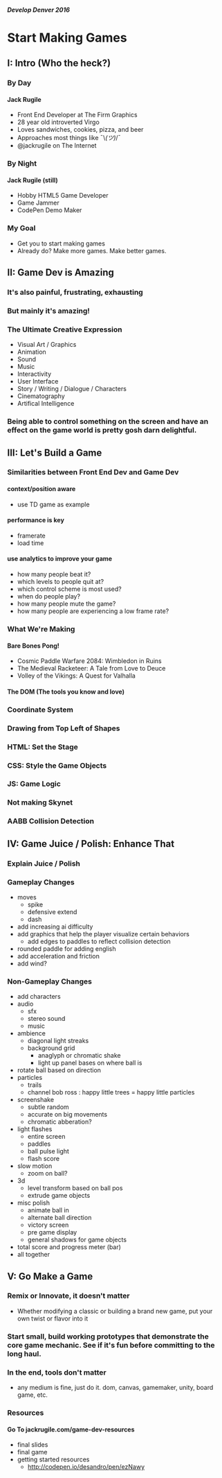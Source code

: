 ##### Develop Denver 2016

# Start Making Games

## I: Intro (Who the heck?)

### By Day

#### Jack Rugile
- Front End Developer at The Firm Graphics
- 28 year old introverted Virgo
- Loves sandwiches, cookies, pizza, and beer
- Approaches most things like ¯\\_(ツ)_/¯
- @jackrugile on The Internet

### By Night

#### Jack Rugile (still)
- Hobby HTML5 Game Developer
- Game Jammer
- CodePen Demo Maker

### My Goal
- Get you to start making games
- Already do? Make more games. Make better games.

## II: Game Dev is Amazing

### It's also painful, frustrating, exhausting

### But mainly it's amazing!

### The Ultimate Creative Expression
- Visual Art / Graphics
- Animation
- Sound
- Music
- Interactivity
- User Interface
- Story / Writing / Dialogue / Characters
- Cinematography
- Artifical Intelligence

### Being able to control something on the screen and have an effect on the game world is pretty gosh darn delightful.

## III: Let's Build a Game

### Similarities between Front End Dev and Game Dev

#### context/position aware
- use TD game as example

#### performance is key
- framerate
- load time

#### use analytics to improve your game
- how many people beat it?
- which levels to people quit at?
- which control scheme is most used?
- when do people play?
- how many people mute the game?
- how many people are experiencing a low frame rate?

### What We're Making

#### Bare Bones Pong! 
- Cosmic Paddle Warfare 2084: Wimbledon in Ruins
- The Medieval Racketeer: A Tale from Love to Deuce
- Volley of the Vikings: A Quest for Valhalla

#### The DOM (The tools you know and love)

### Coordinate System

### Drawing from Top Left of Shapes

### HTML: Set the Stage

### CSS: Style the Game Objects

### JS: Game Logic

### Not making Skynet

### AABB Collision Detection
	
## IV: Game Juice / Polish: Enhance That

### Explain Juice / Polish

### Gameplay Changes
- moves
	- spike
	- defensive extend
	- dash 
- add increasing ai difficulty
- add graphics that help the player visualize certain behaviors
	- add edges to paddles to reflect collision detection
- rounded paddle for adding english
- add acceleration and friction
- add wind?

### Non-Gameplay Changes
- add characters
- audio
	- sfx
	- stereo sound
	- music
- ambience
	- diagonal light streaks
	- background grid
		- anaglyph or chromatic shake
		- light up panel bases on where ball is
- rotate ball based on direction
- particles
	- trails
	- channel bob ross : happy little trees = happy little particles
- screenshake
	- subtle random
	- accurate on big movements
	- chromatic abberation?
- light flashes
	- entire screen
	- paddles
	- ball pulse light
	- flash score
- slow motion
	- zoom on ball?
- 3d
	- level transform based on ball pos
	- extrude game objects
- misc polish
	- animate ball in
	- alternate ball direction
	- victory screen
	- pre game display
	- general shadows for game objects
- total score and progress meter (bar)
- all together

## V: Go Make a Game

### Remix or Innovate, it doesn't matter

- Whether modifying a classic or building a brand new game, put your own twist or flavor into it

### Start small, build working prototypes that demonstrate the core game mechanic. See if it's fun before committing to the long haul.

### In the end, tools don't matter

- any medium is fine, just do it. dom, canvas, gamemaker, unity, board game, etc.

### Resources

#### Go To jackrugile.com/game-dev-resources

- final slides
- final game
- getting started resources
	- http://codepen.io/desandro/pen/ezNawy